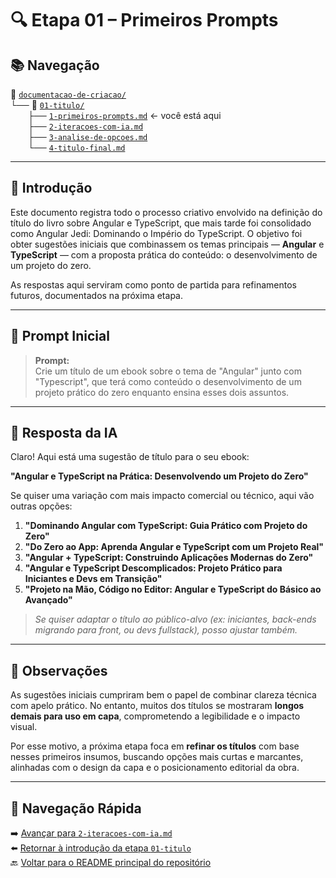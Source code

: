 # 🔍 Etapa 01 – Primeiros Prompts

## 📚 Navegação

📂 [`documentacao-de-criacao/`](../)  
└── 📁 [`01-titulo/`](./)  
&emsp;&emsp;├── [`1-primeiros-prompts.md`](./1-primeiros-prompts.md) ← você está aqui  
&emsp;&emsp;├── [`2-iteracoes-com-ia.md`](./2-iteracoes-com-ia.md)  
&emsp;&emsp;├── [`3-analise-de-opcoes.md`](./3-analise-de-opcoes.md)  
&emsp;&emsp;└── [`4-titulo-final.md`](./4-titulo-final.md)

---

## 🧾 Introdução

Este documento registra todo o processo criativo envolvido na definição do título do livro sobre Angular e TypeScript, que mais tarde foi consolidado como Angular Jedi: Dominando o Império do TypeScript. O objetivo foi obter sugestões iniciais que combinassem os temas principais — **Angular** e **TypeScript** — com a proposta prática do conteúdo: o desenvolvimento de um projeto do zero.

As respostas aqui serviram como ponto de partida para refinamentos futuros, documentados na próxima etapa.

---

## 🧠 Prompt Inicial

> **Prompt:**  
> Crie um título de um ebook sobre o tema de "Angular" junto com "Typescript", que terá como conteúdo o desenvolvimento de um projeto prático do zero enquanto ensina esses dois assuntos.

---

## 🤖 Resposta da IA

Claro! Aqui está uma sugestão de título para o seu ebook:

**"Angular e TypeScript na Prática: Desenvolvendo um Projeto do Zero"**

Se quiser uma variação com mais impacto comercial ou técnico, aqui vão outras opções:

1. **"Dominando Angular com TypeScript: Guia Prático com Projeto do Zero"**
2. **"Do Zero ao App: Aprenda Angular e TypeScript com um Projeto Real"**
3. **"Angular + TypeScript: Construindo Aplicações Modernas do Zero"**
4. **"Angular e TypeScript Descomplicados: Projeto Prático para Iniciantes e Devs em Transição"**
5. **"Projeto na Mão, Código no Editor: Angular e TypeScript do Básico ao Avançado"**

> *Se quiser adaptar o título ao público-alvo (ex: iniciantes, back-ends migrando para front, ou devs fullstack), posso ajustar também.*

---

## 📌 Observações

As sugestões iniciais cumpriram bem o papel de combinar clareza técnica com apelo prático. No entanto, muitos dos títulos se mostraram **longos demais para uso em capa**, comprometendo a legibilidade e o impacto visual.

Por esse motivo, a próxima etapa foca em **refinar os títulos** com base nesses primeiros insumos, buscando opções mais curtas e marcantes, alinhadas com o design da capa e o posicionamento editorial da obra.

---

## 🔗 Navegação Rápida

➡️ [Avançar para `2-iteracoes-com-ia.md`](./2-iteracoes-com-ia.md)  
⬅️ [Retornar à introdução da etapa `01-titulo`](./)  
🔙 [Voltar para o README principal do repositório](../../README.md)
